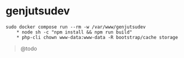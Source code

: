 # genjutsudev

    sudo docker compose run --rm -w /var/www/genjutsudev
        * node sh -c "npm install && npm run build"
        * php-cli chown www-data:www-data -R bootstrap/cache storage

> @todo
